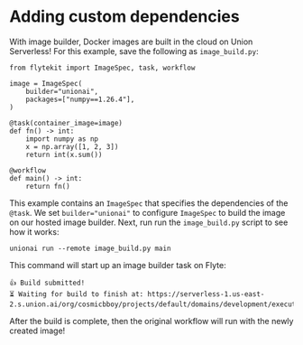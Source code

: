# Adding custom dependencies

With image builder, Docker images are built in the cloud on Union Serverless! For this
example, save the following as `image_build.py`:

```{code-block} python
from flytekit import ImageSpec, task, workflow

image = ImageSpec(
    builder="unionai",
    packages=["numpy==1.26.4"],
)

@task(container_image=image)
def fn() -> int:
    import numpy as np
    x = np.array([1, 2, 3])
    return int(x.sum())

@workflow
def main() -> int:
    return fn()

```

This example contains an `ImageSpec` that specifies the dependencies of the `@task`. We
set `builder="unionai"` to configure `ImageSpec` to build the image on our hosted image
builder. Next, run run the `image_build.py` script to see how it works:

```{code-block} shell
unionai run --remote image_build.py main
```

This command will start up an image builder task on Flyte:

```{code-block} shell
👍 Build submitted!
⏳ Waiting for build to finish at: https://serverless-1.us-east-2.s.union.ai/org/cosmicbboy/projects/default/domains/development/executions/EXECUTION_ID
```

After the build is complete, then the original workflow will run with the newly created image!
